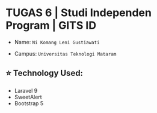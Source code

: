# TUGAS 6 | Studi Independen Program | GITS ID


- Name: ``` Ni Komang Leni Gustiawati ```

- Campus: ``` Universitas Teknologi Mataram ```


## :star: Technology Used:

 - Laravel 9
 - SweetAlert
 - Bootstrap 5




